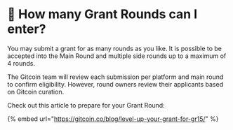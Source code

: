 # 🤔 How many Grant Rounds can I enter?

You may submit a grant for as many rounds as you like. It is possible to be accepted into the Main Round and multiple side rounds up to a maximum of 4 rounds.&#x20;

The Gitcoin team will review each submission per platform and main round to confirm eligibility. However, round owners review their applicants based on Gitcoin curation.&#x20;

Check out this article to prepare for your Grant Round:&#x20;

{% embed url="https://gitcoin.co/blog/level-up-your-grant-for-gr15/" %}
